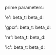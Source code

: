 prime parameters:

'e':
    beta_t:
    beta_d:
    
'gpcr':
    beta_t:
    beta_d:

'nr':
    beta_t:
    beta_d:

'ic':
    beta_t:
    beta_d: